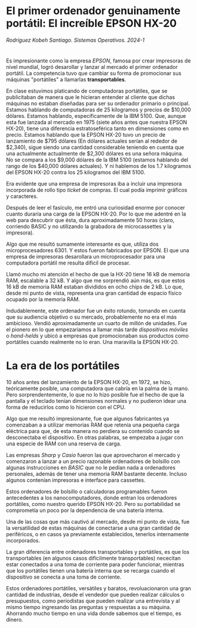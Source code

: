 # El primer ordenador genuinamente portátil: El increíble **EPSON HX-20** #

###### _Rodríguez Kobeh Santiago. Sistemas Operativos. 2024-1_ ######
#


Es impresionante como la empresa _EPSON_, famosa por crear impresoras de nivel mundial, logró desarollar y lanzar al mercado el primer ordenador portátil. La competencia tuvo que cambiar su forma de promocionar sus máquinas "portátiles" a llamarlas **transportables**. 

En clase estuvimos platicando de computadoras portátiles, que se publicitaban de manera que le hicieran entender al cliente que dichas máquinas no estaban diseñadas para ser su ordenador primario o principal. Estamos hablando de computadoras de 25 kilogramos y precios de $10,000 dólares. Estamos hablando, específicamente de la IBM 5100. Que, aunque esta fue lanzada al mercado en 1975 (siete años antes que nuestra EPSON HX-20), tiene una diferencia estratoseférica tanto en dimensiones como en precio. Estamos hablando que la EPSON HX-20 tuvo un precio de lanzamiento de $795 dólares (En dólares actuales serían al rededor de $2,340), sigue siendo una cantidad considerable teniendo en cuenta que una actualmente actualmente de $2,300 dólares es una señora máquina. No se compara a los $9,000 dólares de la IBM 5100 (estamos hablando del rango de los $40,000 dólares actuales). Y ni hablemos de los 1.7 kilogramos del EPSON HX-20 contra los 25 kilogramos del IBM 5100.

Era evidente que una empresa de impresoras iba a incluir una impresora incorporada de rollo tipo _ticket_ de compras. El cual podía imprimir gráficos y caracteres. 

Después de leer el fasículo, me entró una curiosidad enorme por conocer cuanto duraría una carga de la EPSON HX-20. Por lo que me adentré en la web para descubrir que ésta, dura aproximadamente 50 horas (claro, corriendo BASIC y no utilizando la grabadora de microcassettes y la impresora).

Algo que me resultó sumamente interesante es que, utiliza dos microprocesadores 6301. Y estos fueron fabricados por EPSON. El que una empresa de impresoras desarollara un microprocesador para una computadora portátil me resulta dificil de procesar. 

Llamó mucho mi atención el hecho de que la HX-20 tiene 16 kB de memoria RAM, escalable a 32 kB. Y algo que me sorprendió aún más, es que estos 16 kB de memoria RAM estaban divididos en ocho chips de 2 kB. Lo que, desde mi punto de vista, representa una gran cantidad de espacio físico ocupado por la memoria RAM. 

Indudablemente, este ordenador fue un éxito rotundo, tomando en cuenta que su audiencia objetivo o su mercado, probablemente no era el más ambicioso. Vendió aproximadamente un cuarto de millón de unidades. Fue el pionero en lo que empezaríamos a llamar más tarde _dispositivos móviles_ o _hand-helds_ y ubicó a empresas que promocionaban sus productos como portátiles cuando realmente no lo eran. Una maravilla la EPSON HX-20.

#
# La era de los portátiles #


10 años antes del lanzamiento de la EPSON HX-20, en 1972, se hizo, teóricamente posible, una computadora que cabría en la palma de la mano. Pero sorprendentemente, lo que no lo hizo posible fue el hecho de que la pantalla y el teclado tenian dimensiones normales y no pudieron idear una forma de reducirlos como lo hicieron con el CPU.


Algo que me resultó impresionante, fue que algunos fabricantes ya comenzaban a a utilizar memorias RAM que retenía una pequeña carga eléctrica para que, de esta manera no perdiera su contenido cuando se desconectaba el dispositivo. En otras palabras, se empezaba a jugar con una especie de RAM con una reserva de carga.


Las empresas _Sharp_ y _Casio_ fueron las que aprovecharon el mercado y comenzaron a lanzar a un precio razonable ordenadores de bolsillo con algunas instrucciones en _BASIC_ que no le pedían nada a ordenadores personales, además de tener una memoria RAM bastante decente. Incluso algunos contenían impresoras e interface para cassettes.


Estos ordenadores de bolsillo o calculadoras programables fueron antecedentes a los nanocomputadores, donde entran los ordenadores portátiles, como nuestro querido EPSON HX-20. Pero su portabilidad se comprometía un poco por la dependencia de una batería interna.


Una de las cosas que más cautivó al mercado, desde mi punto de vista, fue la versatilidad de estas máquinas de conectarse a una gran cantidad de periféricos, o en casos ya previamente establecidos, tenerlos internamente incorporados.


La gran diferencia entre ordenadores transportables y portátiles, es que los transportables (en algunos casos difícilmente transportables) nececitan estar conectados a una toma de corriente para poder funcionar, mientras que los portátiles tienen una batería interna que se recarga cuando el dispositivo se conecta a una toma de corriente.


Estos ordenadores portátiles, versátiles y baratos, revoluacionaron una gran cantidad de industrias, desde el vendedor que pueden realizar cálculos o presupuestos, como periodistas que pueden realizar una entrevista y al mismo tiempo ingresando las preguntas y respuestas a su máquina. Ahorrando mucho tiempo en una vida donde sabemos que el tiempo, es dinero.












